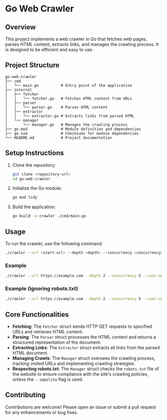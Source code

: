# Go Web Crawler

## Overview
This project implements a web crawler in Go that fetches web pages, parses HTML content, extracts links, and manages the crawling process. It is designed to be efficient and easy to use.

## Project Structure
```
go-web-crawler
├── cmd
│   └── main.go          # Entry point of the application
├── internal
│   ├── fetcher
│   │   └── fetcher.go   # Fetches HTML content from URLs
│   ├── parser
│   │   └── parser.go    # Parses HTML content
│   ├── extractor
│   │   └── extractor.go # Extracts links from parsed HTML
│   └── manager
│       └── manager.go   # Manages the crawling process
├── go.mod               # Module definition and dependencies
├── go.sum               # Checksums for module dependencies
└── README.md            # Project documentation
```

## Setup Instructions
1. Clone the repository:
   ```sh
   git clone <repository-url>
   cd go-web-crawler
   ```

2. Initialize the Go module:
   ```sh
   go mod tidy
   ```

3. Build the application:
   ```sh
   go build -o crawler ./cmd/main.go
   ```

## Usage
To run the crawler, use the following command:
```sh
./crawler --url <start-url> --depth <depth> --concurrency <concurrency> --user-agent <user-agent> --timeout <timeout> --output <output-file> [--impolite]
```

### Example
```sh
./crawler --url https://example.com --depth 2 --concurrency 5 --user-agent "MyCrawler" --timeout 15s --output results.txt
```

### Example (Ignoring robots.txt)
```sh
./crawler --url https://example.com --depth 2 --concurrency 5 --user-agent "MyCrawler" --timeout 15s --output results.txt --impolite
```

## Core Functionalities
- **Fetching**: The `Fetcher` struct sends HTTP GET requests to specified URLs and retrieves HTML content.
- **Parsing**: The `Parser` struct processes the HTML content and returns a structured representation of the document.
- **Extracting Links**: The `Extractor` struct extracts all links from the parsed HTML document.
- **Managing Crawls**: The `Manager` struct oversees the crawling process, tracking visited URLs and implementing crawling strategies.
- **Respecting robots.txt**: The `Manager` struct checks the `robots.txt` file of the website to ensure compliance with the site's crawling policies, unless the `--impolite` flag is used.

## Contributing
Contributions are welcome! Please open an issue or submit a pull request for any enhancements or bug fixes.